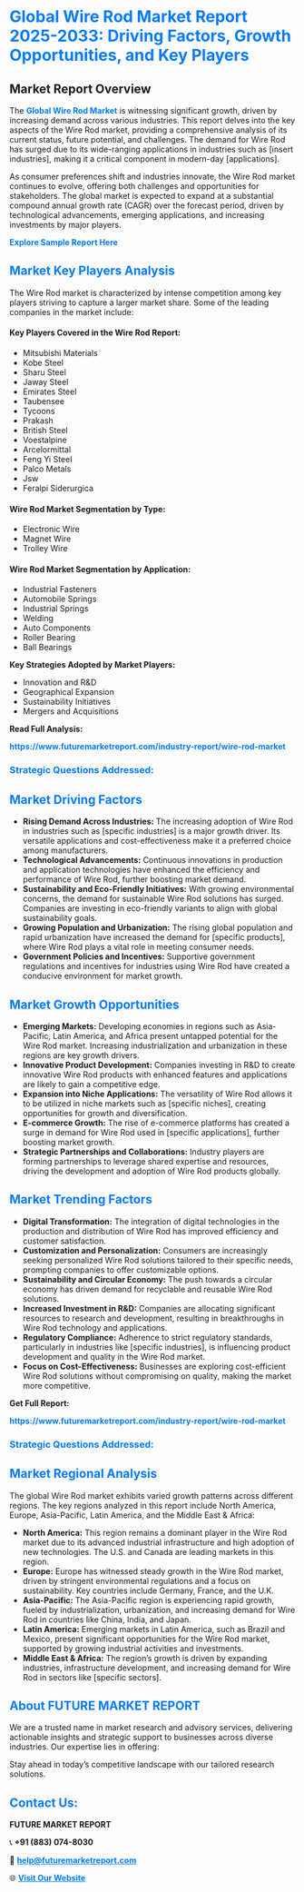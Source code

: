 <h1 style="color: #007BFF;">Global Wire Rod Market Report 2025-2033: Driving Factors, Growth Opportunities, and Key Players</h1>

<section id="overview">
<h2>Market Report Overview</h2>
<p>The <a href="https://www.futuremarketreport.com/industry-report/wire-rod-market" style="color: #007BFF; text-decoration: none;"><strong>Global Wire Rod Market</strong></a> is witnessing significant growth, driven by increasing demand across various industries. This report delves into the key aspects of the Wire Rod market, providing a comprehensive analysis of its current status, future potential, and challenges. The demand for Wire Rod has surged due to its wide-ranging applications in industries such as [insert industries], making it a critical component in modern-day [applications].</p>
<p>As consumer preferences shift and industries innovate, the Wire Rod market continues to evolve, offering both challenges and opportunities for stakeholders. The global market is expected to expand at a substantial compound annual growth rate (CAGR) over the forecast period, driven by technological advancements, emerging applications, and increasing investments by major players.</p>
</section>

<section id="overview">
<p><a href="https://www.futuremarketreport.com/request-sample/reportId=31425" style="color: #007BFF; text-decoration: none;"><strong>Explore Sample Report Here</strong></a></p>
</section>

<section id="key-players">
<h2 style="color: #007BFF;">Market Key Players Analysis</h2>
<p>The Wire Rod market is characterized by intense competition among key players striving to capture a larger market share. Some of the leading companies in the market include:</p>
<h4>Key Players Covered in the Wire Rod Report:</h4>
<ul><li>Mitsubishi Materials</li><li>Kobe Steel</li><li>Sharu Steel</li><li>Jaway Steel</li><li>Emirates Steel</li><li>Taubensee</li><li>Tycoons</li><li>Prakash</li><li>British Steel</li><li>Voestalpine</li><li>Arcelormittal</li><li>Feng Yi Steel</li><li>Palco Metals</li><li>Jsw</li><li>Feralpi Siderurgica</li></ul>
<h4>Wire Rod Market Segmentation by Type:</h4>
<ul><li>Electronic Wire</li><li>Magnet Wire</li><li>Trolley Wire</li></ul>

<h4>Wire Rod Market Segmentation by Application:</h4>
<ul><li>Industrial Fasteners</li><li>Automobile Springs</li><li>Industrial Springs</li><li>Welding</li><li>Auto Components</li><li>Roller Bearing</li><li>Ball Bearings</li></ul>
<p><strong>Key Strategies Adopted by Market Players:</strong></p>
<ul>
<li>Innovation and R&D</li>
<li>Geographical Expansion</li>
<li>Sustainability Initiatives</li>
<li>Mergers and Acquisitions</li>
</ul>
</section>

<section>
<p><strong>Read Full Analysis: </strong></p><a href="https://www.futuremarketreport.com/industry-report/wire-rod-market" style="color: #007BFF; text-decoration: none;"><strong>https://www.futuremarketreport.com/industry-report/wire-rod-market</strong></a>
<h3 style="color: #007BFF;">Strategic Questions Addressed:</h3>
</section>

<section id="driving-factors">
<h2 style="color: #007BFF;">Market Driving Factors</h2>
<ul>
<li><strong>Rising Demand Across Industries:</strong> The increasing adoption of Wire Rod in industries such as [specific industries] is a major growth driver. Its versatile applications and cost-effectiveness make it a preferred choice among manufacturers.</li>
<li><strong>Technological Advancements:</strong> Continuous innovations in production and application technologies have enhanced the efficiency and performance of Wire Rod, further boosting market demand.</li>
<li><strong>Sustainability and Eco-Friendly Initiatives:</strong> With growing environmental concerns, the demand for sustainable Wire Rod solutions has surged. Companies are investing in eco-friendly variants to align with global sustainability goals.</li>
<li><strong>Growing Population and Urbanization:</strong> The rising global population and rapid urbanization have increased the demand for [specific products], where Wire Rod plays a vital role in meeting consumer needs.</li>
<li><strong>Government Policies and Incentives:</strong> Supportive government regulations and incentives for industries using Wire Rod have created a conducive environment for market growth.</li>
</ul>
</section>

<section id="growth-opportunities">
<h2 style="color: #007BFF;">Market Growth Opportunities</h2>
<ul>
<li><strong>Emerging Markets:</strong> Developing economies in regions such as Asia-Pacific, Latin America, and Africa present untapped potential for the Wire Rod market. Increasing industrialization and urbanization in these regions are key growth drivers.</li>
<li><strong>Innovative Product Development:</strong> Companies investing in R&D to create innovative Wire Rod products with enhanced features and applications are likely to gain a competitive edge.</li>
<li><strong>Expansion into Niche Applications:</strong> The versatility of Wire Rod allows it to be utilized in niche markets such as [specific niches], creating opportunities for growth and diversification.</li>
<li><strong>E-commerce Growth:</strong> The rise of e-commerce platforms has created a surge in demand for Wire Rod used in [specific applications], further boosting market growth.</li>
<li><strong>Strategic Partnerships and Collaborations:</strong> Industry players are forming partnerships to leverage shared expertise and resources, driving the development and adoption of Wire Rod products globally.</li>
</ul>
</section>

<section id="trending-factors">
<h2 style="color: #007BFF;">Market Trending Factors</h2>
<ul>
<li><strong>Digital Transformation:</strong> The integration of digital technologies in the production and distribution of Wire Rod has improved efficiency and customer satisfaction.</li>
<li><strong>Customization and Personalization:</strong> Consumers are increasingly seeking personalized Wire Rod solutions tailored to their specific needs, prompting companies to offer customizable options.</li>
<li><strong>Sustainability and Circular Economy:</strong> The push towards a circular economy has driven demand for recyclable and reusable Wire Rod solutions.</li>
<li><strong>Increased Investment in R&D:</strong> Companies are allocating significant resources to research and development, resulting in breakthroughs in Wire Rod technology and applications.</li>
<li><strong>Regulatory Compliance:</strong> Adherence to strict regulatory standards, particularly in industries like [specific industries], is influencing product development and quality in the Wire Rod market.</li>
<li><strong>Focus on Cost-Effectiveness:</strong> Businesses are exploring cost-efficient Wire Rod solutions without compromising on quality, making the market more competitive.</li>
</ul>
</section>

<section>
<p><strong>Get Full Report: </strong></p><a href="https://www.futuremarketreport.com/industry-report/wire-rod-market" style="color: #007BFF; text-decoration: none;"><strong>https://www.futuremarketreport.com/industry-report/wire-rod-market</strong></a>
<h3 style="color: #007BFF;">Strategic Questions Addressed:</h3>
</section>


<section id="regional-analysis">
<h2 style="color: #007BFF;">Market Regional Analysis</h2>
<p>The global Wire Rod market exhibits varied growth patterns across different regions. The key regions analyzed in this report include North America, Europe, Asia-Pacific, Latin America, and the Middle East & Africa:</p>
<ul>
<li><strong>North America:</strong> This region remains a dominant player in the Wire Rod market due to its advanced industrial infrastructure and high adoption of new technologies. The U.S. and Canada are leading markets in this region.</li>
<li><strong>Europe:</strong> Europe has witnessed steady growth in the Wire Rod market, driven by stringent environmental regulations and a focus on sustainability. Key countries include Germany, France, and the U.K.</li>
<li><strong>Asia-Pacific:</strong> The Asia-Pacific region is experiencing rapid growth, fueled by industrialization, urbanization, and increasing demand for Wire Rod in countries like China, India, and Japan.</li>
<li><strong>Latin America:</strong> Emerging markets in Latin America, such as Brazil and Mexico, present significant opportunities for the Wire Rod market, supported by growing industrial activities and investments.</li>
<li><strong>Middle East & Africa:</strong> The region’s growth is driven by expanding industries, infrastructure development, and increasing demand for Wire Rod in sectors like [specific sectors].</li>
</ul>
</section>

<footer>
<h2 style="color: #007BFF;">About FUTURE MARKET REPORT</h2>
<p>We are a trusted name in market research and advisory services, delivering actionable insights and strategic support to businesses across diverse industries. Our expertise lies in offering:</p>

<p>Stay ahead in today’s competitive landscape with our tailored research solutions.</p>

<h2 style="color: #007BFF;">Contact Us:</h2>
<p><strong>FUTURE MARKET REPORT</strong></p>
<p>📞 <strong>+91 (883) 074-8030</strong></p>
<p>📧 <strong><a href="mailto:help@futuremarketreport.com" style="color: #007BFF;">help@futuremarketreport.com</a></strong></p>
<p>🌐 <strong><a href="https://www.futuremarketreport.com/" style="color: #007BFF;">Visit Our Website</a></strong></p>
</footer>